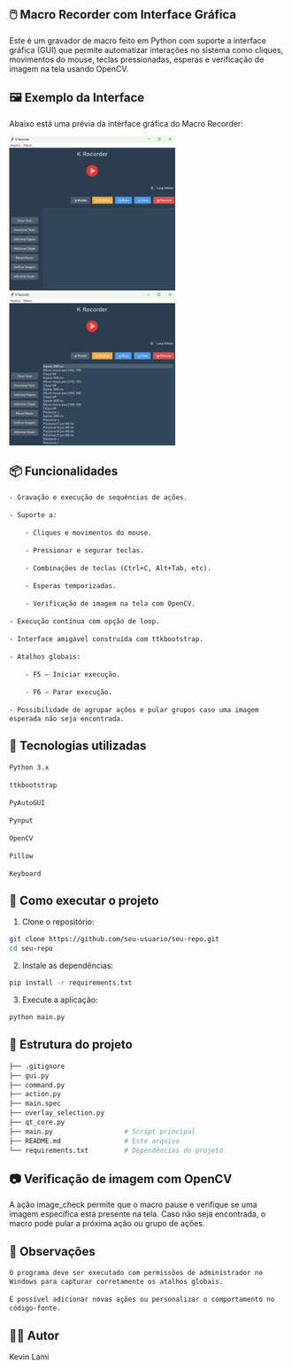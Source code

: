 ## 🖱️ Macro Recorder com Interface Gráfica

Este é um gravador de macro feito em Python com suporte a interface gráfica (GUI) que permite automatizar interações no sistema como cliques, movimentos do mouse, teclas pressionadas, esperas e verificação de imagem na tela usando OpenCV.

## 🖼️ Exemplo da Interface

Abaixo está uma prévia da interface gráfica do Macro Recorder:

<p align="left">
  <img src="screenshot1.png" alt="Interface 1" width="300"/>
  <img src="screenshot2.png" alt="Interface 2" width="300"/>
</p>

## 📦 Funcionalidades

    - Gravação e execução de sequências de ações.

    - Suporte a:

        - Cliques e movimentos do mouse.

        - Pressionar e segurar teclas.

        - Combinações de teclas (Ctrl+C, Alt+Tab, etc).

        - Esperas temporizadas.

        - Verificação de imagem na tela com OpenCV.

    - Execução contínua com opção de loop.

    - Interface amigável construída com ttkbootstrap.

    - Atalhos globais:

        - F5 — Iniciar execução.

        - F6 — Parar execução.

    - Possibilidade de agrupar ações e pular grupos caso uma imagem esperada não seja encontrada.

## 🧰 Tecnologias utilizadas

    Python 3.x

    ttkbootstrap

    PyAutoGUI

    Pynput

    OpenCV

    Pillow

    Keyboard

## 🚀 Como executar o projeto

1. Clone o repositório:
```bash
git clone https://github.com/seu-usuario/seu-repo.git
cd seu-repo
```
2. Instale as dependências:
```bash
pip install -r requirements.txt
```
3. Execute a aplicação:
```bash
python main.py
```
## 📁 Estrutura do projeto
```bash
├── .gitignore
├── gui.py
├── command.py
├── action.py
├── main.spec
├── overlay_selection.py
├── qt_core.py
├── main.py                  # Script principal
├── README.md                # Este arquivo
└── requirements.txt         # Dependências do projeto
```
## 📷 Verificação de imagem com OpenCV

A ação image_check permite que o macro pause e verifique se uma imagem específica está presente na tela. Caso não seja encontrada, o macro pode pular a próxima ação ou grupo de ações.
## 📌 Observações

    O programa deve ser executado com permissões de administrador no Windows para capturar corretamente os atalhos globais.

    É possível adicionar novas ações ou personalizar o comportamento no código-fonte.

## 🧑‍💻 Autor

Kevin Lami
